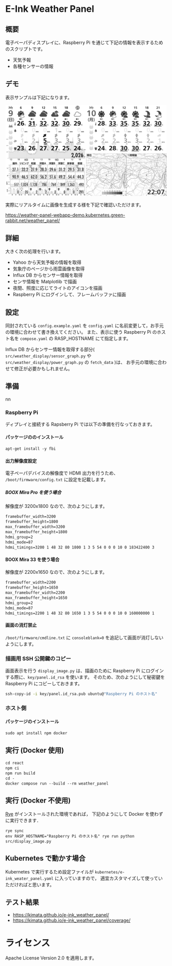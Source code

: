 # E-Ink Weather Panel

## 概要

電子ペーパディスプレイに、Raspberry Pi を通じて下記の情報を表示するためのスクリプトです。

-   天気予報
-   各種センサーの情報

## デモ

表示サンプルは下記になります。

![表示サンプル](img/example.png)

実際にリアルタイムに画像を生成する様を下記で確認いただけます。

https://weather-panel-webapp-demo.kubernetes.green-rabbit.net/weather_panel/

## 詳細

大きく次の処理を行います。

-   Yahoo から天気予報の情報を取得
-   気象庁のページから雨雲画像を取得
-   Influx DB からセンサー情報を取得
-   センサ情報を Matplotlib で描画
-   夜間、照度に応じてライトのアイコンを描画
-   Raspberry Pi にログインして、フレームバッファに描画

## 設定

同封されている `config.example.yaml` を `config.yaml` に名前変更して，お手元の環境に合わせて書き換えてください。
また、表示に使う Raspberry Pi のホスト名を `compose.yaml` の RASP_HOSTNAME にて指定します。

Influx DB からセンサー情報を取得する部分( `src/weather_display/sensor_graph.py` や `src/weather_display/power_graph.py` の `fetch_data` )は、
お手元の環境に合わせて修正が必要かもしれません。

## 準備
nn
### Raspberry Pi

ディプレイと接続する Rapsberry Pi では以下の準備を行なっておきます。

#### パッケージののインストール

```bash:bash
apt-get install -y fbi
```

#### 出力解像度設定

電子ペーパデバイスの解像度で HDMI 出力を行うため、 `/boot/firmware/config.txt` に設定を記載します。

##### BOOX Mira Pro を使う場合

解像度が 3200x1800 なので、次のようにします。

```text
framebuffer_width=3200
framebuffer_height=1800
max_framebuffer_width=3200
max_framebuffer_height=1800
hdmi_group=2
hdmi_mode=87
hdmi_timings=3200 1 48 32 80 1800 1 3 5 54 0 0 0 10 0 183422400 3
```

#### BOOX Mira 33 を使う場合

解像度が 2200x1650 なので、次のようにします。

```text
framebuffer_width=2200
framebuffer_height=1650
max_framebuffer_width=2200
max_framebuffer_height=1650
hdmi_group=2
hdmi_mode=87
hdmi_timings=2200 1 48 32 80 1650 1 3 5 54 0 0 0 10 0 160000000 1
```

#### 画面の消灯禁止

`/boot/firmware/cmdline.txt` に `consoleblank=0` を追記して画面が消灯しないようにします。

### 描画用 SSH 公開鍵のコピー

画面表示を行う `display_image.py` は、描画のために Raspberry Pi にログインする際に、`key/panel.id_rsa` を使います。
そのため、次のようにして秘密鍵を Raspberry Pi にコピーしておきます。

```bash
ssh-copy-id -i key/panel.id_rsa.pub ubuntu@"Raspberry Pi のホスト名"
```

### ホスト側

#### パッケージのインストール

```bash:bash
sudo apt install npm docker
```

## 実行 (Docker 使用)

```bash:bash
cd react
npm ci
npm run build
cd -
docker compose run --build --rm weather_panel
```

## 実行 (Docker 不使用)

[Rye](https://rye.astral.sh/) がインストールされた環境であれば，
下記のようにして Docker を使わずに実行できます．

```bash:bash
rye sync
env RASP_HOSTNAME="Raspberry Pi のホスト名" rye run python src/display_image.py
```

## Kubernetes で動かす場合

Kubernetes で実行するため設定ファイルが `kubernetes/e-ink_weater_panel.yaml` に入っていますので，
適宜カスタマイズして使っていただければと思います。


## テスト結果

-   https://kimata.github.io/e-ink_weather_panel/
-   https://kimata.github.io/e-ink_weather_panel/coverage/

# ライセンス

Apache License Version 2.0 を適用します。
